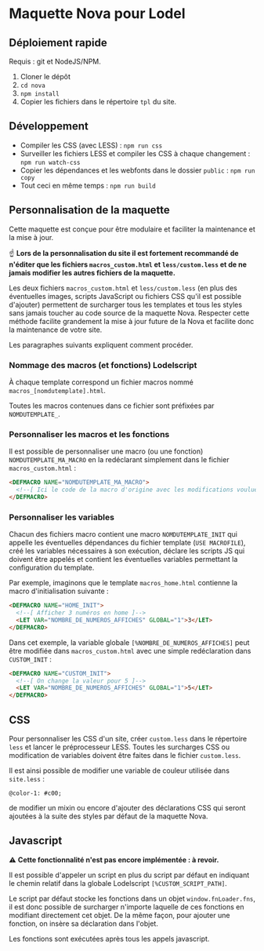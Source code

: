 # Maquette Nova pour Lodel

## Déploiement rapide

Requis : git et NodeJS/NPM.

1. Cloner le dépôt
2. `cd nova`
3. `npm install`
4. Copier les fichiers dans le répertoire `tpl` du site.

## Développement

* Compiler les CSS (avec LESS) : `npm run css`
* Surveiller les fichiers LESS et compiler les CSS à chaque changement : `npm run watch-css`
* Copier les dépendances et les webfonts dans le dossier `public` : `npm run copy`
* Tout ceci en même temps : `npm run build`

## Personnalisation de la maquette

Cette maquette est conçue pour être modulaire et faciliter la maintenance et la mise à jour. 

:point_up: **Lors de la personnalisation du site il est fortement recommandé de n'éditer que les fichiers `macros_custom.html` et `less/custom.less` et de ne jamais modifier les autres fichiers de la maquette.** 

Les deux fichiers `macros_custom.html` et `less/custom.less` (en plus des éventuelles images, scripts JavaScript ou fichiers CSS qu'il est possible d'ajouter) permettent de surcharger tous les templates et tous les styles sans jamais toucher au code source de la maquette Nova. Respecter cette méthode facilite grandement la mise à jour future de la Nova et facilite donc la maintenance de votre site.

Les paragraphes suivants expliquent comment procéder.

### Nommage des macros (et fonctions) Lodelscript

À chaque template correspond un fichier macros nommé  `macros_[nomdutemplate].html`.

Toutes les macros contenues dans ce fichier sont préfixées par `NOMDUTEMPLATE_`.

### Personnaliser les macros et les fonctions

Il est possible de personnaliser une macro (ou une fonction) `NOMDUTEMPLATE_MA_MACRO` en la redéclarant simplement dans le fichier `macros_custom.html` :

```html
<DEFMACRO NAME="NOMDUTEMPLATE_MA_MACRO">
  <!--[ Ici le code de la macro d'origine avec les modifications voulues... ]-->
</DEFMACRO>
```

### Personnaliser les variables

Chacun des fichiers macro contient une macro `NOMDUTEMPLATE_INIT` qui appelle les éventuelles dépendances du fichier template (`USE MACROFILE`), créé les variables nécessaires à son exécution, déclare les scripts JS qui doivent être appelés et contient les éventuelles variables permettant la configuration du template.

Par exemple, imaginons que le template `macros_home.html` contienne la macro d'initialisation suivante :

```html
<DEFMACRO NAME="HOME_INIT">
  <!--[ Afficher 3 numéros en home ]-->
  <LET VAR="NOMBRE_DE_NUMEROS_AFFICHES" GLOBAL="1">3</LET>
</DEFMACRO>
```

Dans cet exemple, la variable globale `[%NOMBRE_DE_NUMEROS_AFFICHES]` peut être modifiée dans `macros_custom.html` avec une simple redéclaration dans `CUSTOM_INIT` :

```html
<DEFMACRO NAME="CUSTOM_INIT">
  <!--[ On change la valeur pour 5 ]-->
  <LET VAR="NOMBRE_DE_NUMEROS_AFFICHES" GLOBAL="1">5</LET>
</DEFMACRO>
```

## CSS

Pour personnaliser les CSS d'un site, créer `custom.less` dans le répertoire `less` et lancer le préprocesseur LESS. Toutes les surcharges CSS ou modification de variables doivent être faites dans le fichier `custom.less`.

Il est ainsi possible de modifier une variable de couleur utilisée dans `site.less` :

```less
@color-1: #c00;
```

de modifier un mixin ou encore d'ajouter des déclarations CSS qui seront ajoutées à la suite des styles par défaut de la maquette Nova.

## Javascript

:warning: **Cette fonctionnalité n'est pas encore implémentée : à revoir.**

Il est possible d'appeler un script en plus du script par défaut en indiquant le chemin relatif dans la globale Lodelscript `[%CUSTOM_SCRIPT_PATH]`.

Le script par défaut stocke les fonctions dans un objet `window.fnLoader.fns`, il est donc possible de surcharger n'importe laquelle de ces fonctions en modifiant directement cet objet. De la même façon, pour ajouter une fonction, on insère sa déclaration dans l'objet.

Les fonctions sont exécutées après tous les appels javascript.


